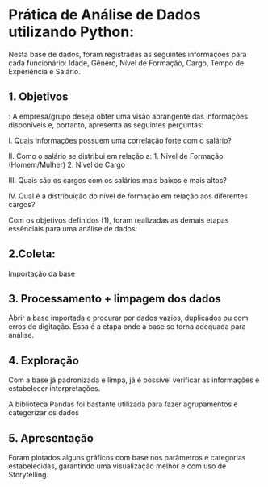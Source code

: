<h1>Prática de Análise de Dados utilizando Python:</h1>

Nesta base de dados, foram registradas as seguintes informações para cada funcionário: Idade, Gênero, Nível de Formação, Cargo, Tempo de Experiência e Salário.

<h2>1. Objetivos</h2>: A empresa/grupo deseja obter uma visão abrangente das informações disponíveis e, portanto, apresenta as seguintes perguntas:
<p>I. Quais informações possuem uma correlação forte com o salário?</p>
<p>II. Como o salário se distribui em relação a:
   1. Nível de Formação (Homem/Mulher)
   2. Nível de Cargo</p>
<p>III. Quais são os cargos com os salários mais baixos e mais altos?</p>
<p>IV. Qual é a distribuição do nível de formação em relação aos diferentes cargos?</p>

Com os objetivos definidos (1), foram realizadas as demais etapas essênciais para uma análise de dados:
<h2>2.Coleta:</h2>
<p>Importação da base</p>
<h2>3. Processamento + limpagem dos dados</h2>
<p>Abrir a base importada e procurar por dados vazios, duplicados ou com erros de digitação. Essa é a etapa onde a base se torna adequada para análise.</p>
<h2>4. Exploração</h2>
<p>Com a base já padronizada e limpa, já é possível verificar as informações e estabelecer interpretações.</p>
<p>A biblioteca Pandas foi bastante utilizada para fazer agrupamentos e categorizar os dados</p>
<h2>5. Apresentação</h2>
<p>Foram plotados alguns gráficos com base nos parâmetros e categorias estabelecidas, garantindo uma visualização melhor e com uso de Storytelling.</p>

